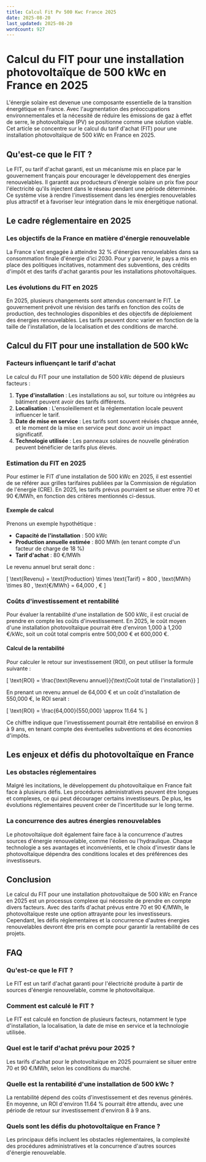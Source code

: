 ```yaml
---
title: Calcul Fit Pv 500 Kwc France 2025
date: 2025-08-20
last_updated: 2025-08-20
wordcount: 927
---
```


# Calcul du FIT pour une installation photovoltaïque de 500 kWc en France en 2025

L'énergie solaire est devenue une composante essentielle de la transition énergétique en France. Avec l'augmentation des préoccupations environnementales et la nécessité de réduire les émissions de gaz à effet de serre, le photovoltaïque (PV) se positionne comme une solution viable. Cet article se concentre sur le calcul du tarif d'achat (FIT) pour une installation photovoltaïque de 500 kWc en France en 2025.

## Qu'est-ce que le FIT ?

Le FIT, ou tarif d'achat garanti, est un mécanisme mis en place par le gouvernement français pour encourager le développement des énergies renouvelables. Il garantit aux producteurs d'énergie solaire un prix fixe pour l'électricité qu'ils injectent dans le réseau pendant une période déterminée. Ce système vise à rendre l'investissement dans les énergies renouvelables plus attractif et à favoriser leur intégration dans le mix énergétique national.

## Le cadre réglementaire en 2025

### Les objectifs de la France en matière d'énergie renouvelable

La France s'est engagée à atteindre 32 % d'énergies renouvelables dans sa consommation finale d'énergie d'ici 2030. Pour y parvenir, le pays a mis en place des politiques incitatives, notamment des subventions, des crédits d'impôt et des tarifs d'achat garantis pour les installations photovoltaïques.

### Les évolutions du FIT en 2025

En 2025, plusieurs changements sont attendus concernant le FIT. Le gouvernement prévoit une révision des tarifs en fonction des coûts de production, des technologies disponibles et des objectifs de déploiement des énergies renouvelables. Les tarifs peuvent donc varier en fonction de la taille de l'installation, de la localisation et des conditions de marché.

## Calcul du FIT pour une installation de 500 kWc

### Facteurs influençant le tarif d'achat

Le calcul du FIT pour une installation de 500 kWc dépend de plusieurs facteurs :

1. **Type d'installation** : Les installations au sol, sur toiture ou intégrées au bâtiment peuvent avoir des tarifs différents.
2. **Localisation** : L'ensoleillement et la réglementation locale peuvent influencer le tarif.
3. **Date de mise en service** : Les tarifs sont souvent révisés chaque année, et le moment de la mise en service peut donc avoir un impact significatif.
4. **Technologie utilisée** : Les panneaux solaires de nouvelle génération peuvent bénéficier de tarifs plus élevés.

### Estimation du FIT en 2025

Pour estimer le FIT d'une installation de 500 kWc en 2025, il est essentiel de se référer aux grilles tarifaires publiées par la Commission de régulation de l'énergie (CRE). En 2025, les tarifs prévus pourraient se situer entre 70 et 90 €/MWh, en fonction des critères mentionnés ci-dessus.

#### Exemple de calcul

Prenons un exemple hypothétique :

- **Capacité de l'installation** : 500 kWc
- **Production annuelle estimée** : 800 MWh (en tenant compte d'un facteur de charge de 18 %)
- **Tarif d'achat** : 80 €/MWh

Le revenu annuel brut serait donc :

\[ \text{Revenu} = \text{Production} \times \text{Tarif} = 800 \, \text{MWh} \times 80 \, \text{€/MWh} = 64,000 \, € \]

### Coûts d'investissement et rentabilité

Pour évaluer la rentabilité d'une installation de 500 kWc, il est crucial de prendre en compte les coûts d'investissement. En 2025, le coût moyen d'une installation photovoltaïque pourrait être d'environ 1,000 à 1,200 €/kWc, soit un coût total compris entre 500,000 € et 600,000 €.

#### Calcul de la rentabilité

Pour calculer le retour sur investissement (ROI), on peut utiliser la formule suivante :

\[ \text{ROI} = \frac{\text{Revenu annuel}}{\text{Coût total de l'installation}} \]

En prenant un revenu annuel de 64,000 € et un coût d'installation de 550,000 €, le ROI serait :

\[ \text{ROI} = \frac{64,000}{550,000} \approx 11.64 \% \]

Ce chiffre indique que l'investissement pourrait être rentabilisé en environ 8 à 9 ans, en tenant compte des éventuelles subventions et des économies d'impôts.

## Les enjeux et défis du photovoltaïque en France

### Les obstacles réglementaires

Malgré les incitations, le développement du photovoltaïque en France fait face à plusieurs défis. Les procédures administratives peuvent être longues et complexes, ce qui peut décourager certains investisseurs. De plus, les évolutions réglementaires peuvent créer de l'incertitude sur le long terme.

### La concurrence des autres énergies renouvelables

Le photovoltaïque doit également faire face à la concurrence d'autres sources d'énergie renouvelable, comme l'éolien ou l'hydraulique. Chaque technologie a ses avantages et inconvénients, et le choix d'investir dans le photovoltaïque dépendra des conditions locales et des préférences des investisseurs.

## Conclusion

Le calcul du FIT pour une installation photovoltaïque de 500 kWc en France en 2025 est un processus complexe qui nécessite de prendre en compte divers facteurs. Avec des tarifs d'achat prévus entre 70 et 90 €/MWh, le photovoltaïque reste une option attrayante pour les investisseurs. Cependant, les défis réglementaires et la concurrence d'autres énergies renouvelables devront être pris en compte pour garantir la rentabilité de ces projets.

## FAQ

### Qu'est-ce que le FIT ?

Le FIT est un tarif d'achat garanti pour l'électricité produite à partir de sources d'énergie renouvelable, comme le photovoltaïque.

### Comment est calculé le FIT ?

Le FIT est calculé en fonction de plusieurs facteurs, notamment le type d'installation, la localisation, la date de mise en service et la technologie utilisée.

### Quel est le tarif d'achat prévu pour 2025 ?

Les tarifs d'achat pour le photovoltaïque en 2025 pourraient se situer entre 70 et 90 €/MWh, selon les conditions du marché.

### Quelle est la rentabilité d'une installation de 500 kWc ?

La rentabilité dépend des coûts d'investissement et des revenus générés. En moyenne, un ROI d'environ 11.64 % pourrait être attendu, avec une période de retour sur investissement d'environ 8 à 9 ans.

### Quels sont les défis du photovoltaïque en France ?

Les principaux défis incluent les obstacles réglementaires, la complexité des procédures administratives et la concurrence d'autres sources d'énergie renouvelable.